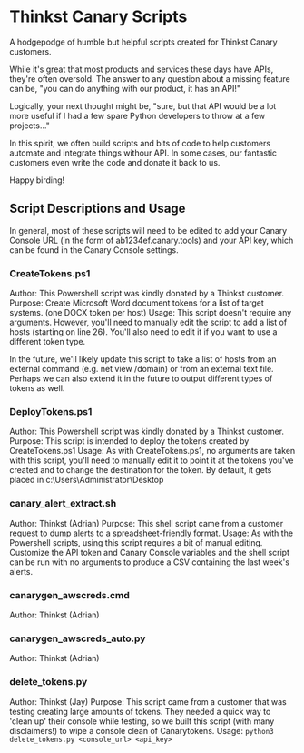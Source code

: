 # Thinkst Canary Scripts
A hodgepodge of humble but helpful scripts created for Thinkst Canary customers.

While it's great that most products and services these days have APIs, they're often oversold. The answer to any question about a missing feature can be, "you can do anything with our product, it has an API!"

Logically, your next thought might be, "sure, but that API would be a lot more useful if I had a few spare Python developers to throw at a few projects..."

In this spirit, we often build scripts and bits of code to help customers automate and integrate things withour API. In some cases, our fantastic customers even write the code and donate it back to us.

Happy birding!

## Script Descriptions and Usage
In general, most of these scripts will need to be edited to add your Canary Console URL (in the form of ab1234ef.canary.tools) and your API key, which can be found in the Canary Console settings.

### CreateTokens.ps1
Author: This Powershell script was kindly donated by a Thinkst customer.
Purpose: Create Microsoft Word document tokens for a list of target systems. (one DOCX token per host)
Usage: This script doesn't require any arguments. However, you'll need to manually edit the script to add a list of hosts (starting on line 26). You'll also need to edit it if you want to use a different token type.

In the future, we'll likely update this script to take a list of hosts from an external command (e.g. net view /domain) or from an external text file. Perhaps we can also extend it in the future to output different types of tokens as well.

### DeployTokens.ps1
Author: This Powershell script was kindly donated by a Thinkst customer.
Purpose: This script is intended to deploy the tokens created by CreateTokens.ps1
Usage: As with CreateTokens.ps1, no arguments are taken with this script, you'll need to manually edit it to point it at the tokens you've created and to change the destination for the token. By default, it gets placed in c:\Users\Administrator\Desktop

### canary_alert_extract.sh
Author: Thinkst (Adrian)
Purpose: This shell script came from a customer request to dump alerts to a spreadsheet-friendly format. 
Usage: As with the Powershell scripts, using this script requires a bit of manual editing. Customize the API token and Canary Console variables and the shell script can be run with no arguments to produce a CSV containing the last week's alerts.

### canarygen_awscreds.cmd
Author: Thinkst (Adrian)

### canarygen_awscreds_auto.py
Author: Thinkst (Adrian)

### delete_tokens.py
Author: Thinkst (Jay)
Purpose: This script came from a customer that was testing creating large amounts of tokens. They needed a quick way to 'clean up' their console while testing, so we built this script (with many disclaimers!) to wipe a console clean of Canarytokens.
Usage: `python3 delete_tokens.py <console_url> <api_key>`

